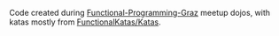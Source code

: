 Code created during [Functional-Programming-Graz](http://www.meetup.com/Functional-Programming-Graz/) meetup dojos, with katas mostly from [FunctionalKatas/Katas](https://github.com/FunctionalKatas/Katas).
